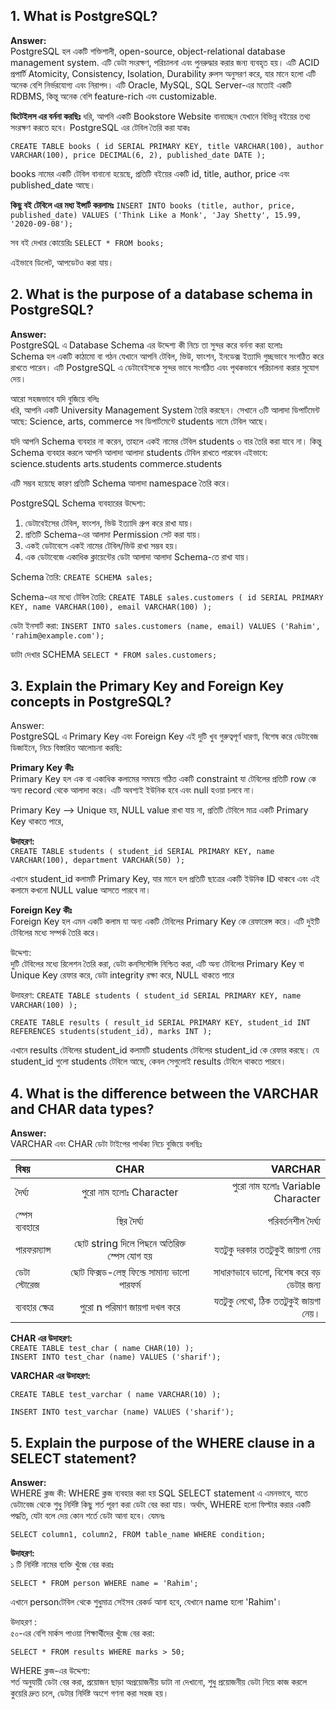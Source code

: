 ## **1. What is PostgreSQL?** <br>
**Answer:**<br> PostgreSQL হল একটি শক্তিশালী, open-source, object-relational database management system. এটি ডেটা সংরক্ষণ, পরিচালনা এবং পুনরুদ্ধার করার জন্য ব্যবহৃত হয়।
এটি ACID প্রপার্টি  Atomicity, Consistency, Isolation, Durability রুলস অনুসরণ করে, যার মানে হলো এটি অনেক বেশি নির্ভরযোগ্য এবং নিরাপদ।
এটি Oracle, MySQL, SQL Server-এর মতোই একটি RDBMS, কিন্তু অনেক বেশি feature-rich এবং customizable.

**ডিটেইলস এর বর্ননা করছিঃ**
ধরি, আপনি একটি Bookstore Website বানাচ্ছেন যেখানে বিভিন্ন বইয়ের তথ্য সংরক্ষণ করতে হবে।
PostgreSQL এর টেবিল তৈরি করা যাকঃ

`CREATE TABLE books (
    id SERIAL PRIMARY KEY,
    title VARCHAR(100),
    author VARCHAR(100),
    price DECIMAL(6, 2),
    published_date DATE
);`<br>

books নামের একটি টেবিল বানানো হয়েছে, প্রতিটি বইয়ের একটি id, title, author, price এবং published_date আছে।

**কিছু বই টেবিলে এর মধ্য ইন্সার্ট করলামঃ**
`INSERT INTO books (title, author, price, published_date)
VALUES ('Think Like a Monk', 'Jay Shetty', 15.99, '2020-09-08');`<br>

সব বই দেখার কোয়েরিঃ
`SELECT * FROM books;`<br>

এইভাবে ডিলেট, আপডেটও করা যায়।



## **2. What is the purpose of a database schema in PostgreSQL?**<br>
**Answer:**<br> PostgreSQL এ Database Schema এর উদ্দেশ্য কী নিচে তা সুন্দর করে বর্ননা করা হলোঃ<br>
Schema হল একটি কাঠামো বা গঠন যেখানে আপনি টেবিল, ভিউ, ফাংশন, ইনডেক্স ইত্যাদি গুচ্ছভাবে সংগঠিত করে রাখতে পারেন। এটি PostgreSQL এ ডেটাবেইসকে সুন্দর ভাবে সংগঠিত এবং পৃথকভাবে পরিচালনা করার সুযোগ দেয়।

আরো সহজভাবে যদি বুজিয়ে বলিঃ <br>
ধরি, আপনি একটি University Management System তৈরি করছেন। সেখানে ৩টি আলাদা ডিপার্টমেন্ট আছে: Science, arts, commerce সব ডিপার্টমেন্টে students নামে টেবিল আছে।

যদি আপনি Schema ব্যবহার না করেন, তাহলে একই নামের টেবিল students ৩ বার তৈরি করা যাবে না। কিন্তু Schema ব্যবহার করলে আপনি আলাদা আলাদা students টেবিল রাখতে পারবেন এইভাবে: science.students
arts.students commerce.students

এটি সম্ভব হয়েছে কারণ প্রতিটি Schema আলাদা namespace তৈরি করে।

PostgreSQL Schema ব্যবহারের উদ্দেশ্য: <br>
1. ডেটাবেইসের টেবিল, ফাংশন, ভিউ ইত্যাদি গ্রুপ করে রাখা যায়।
2. প্রতিটি Schema-এর আলাদা Permission সেট করা যায়।
3. একই ডেটাবেসে একই নামের টেবিল/ভিউ রাখা সম্ভব হয়।
4. এক ডেটাবেজে একাধিক ক্লায়েন্টের ডেটা আলাদা আলাদা Schema-তে রাখা যায়।

Schema তৈরি:
`CREATE SCHEMA sales;`<br>

 Schema-এর মধ্যে টেবিল তৈরি:
`CREATE TABLE sales.customers (
    id SERIAL PRIMARY KEY,
    name VARCHAR(100),
    email VARCHAR(100)
);`<br>

ডেটা ইনসার্ট করা:
`INSERT INTO sales.customers (name, email)
VALUES ('Rahim', 'rahim@example.com');`<br>

ডাটা দেখার SCHEMA
`SELECT * FROM sales.customers;`<br>


## 3. Explain the Primary Key and Foreign Key concepts in PostgreSQL?<br>
   Answer:<br> PostgreSQL এ Primary Key এবং Foreign Key এই দুটি খুব গুরুত্বপূর্ণ ধারণা, বিশেষ করে ডেটাবেজ ডিজাইনে, নিচে বিস্তারিত আলোচনা করছি:

 **Primary Key কীঃ**<br>
 Primary Key হল এক বা একাধিক কলামের সমন্বয়ে গঠিত একটি constraint যা টেবিলের প্রতিটি row কে অন্য record থেকে আলাদা করে। এটি অবশ্যই ইউনিক হবে এবং null হওয়া চলবে না।

Primary Key --> Unique হয়, NULL value রাখা যায় না, প্রতিটি টেবিলে মাত্র একটি Primary Key থাকতে পারে,

**উদাহরণ:**<br>
`CREATE TABLE students (
    student_id SERIAL PRIMARY KEY,
    name VARCHAR(100),
    department VARCHAR(50)
);`
<br>

এখানে student_id কলামটি Primary Key, যার মানে হল প্রতিটি ছাত্রের একটি ইউনিক ID থাকবে এবং এই কলামে কখনো NULL value আসতে পারবে না।

**Foreign Key কীঃ**<br>
Foreign Key হল এমন একটি কলাম যা অন্য একটি টেবিলের Primary Key কে রেফারেন্স করে। এটি দুইটি টেবিলের মধ্যে সম্পর্ক তৈরি করে।

উদ্দেশ্য:<br>
দুটি টেবিলের মধ্যে রিলেশন তৈরি করা, ডেটা কনসিস্টেন্সি নিশ্চিত করা, এটি অন্য টেবিলের Primary Key বা Unique Key রেফার করে, ডেটা integrity রক্ষা করে, NULL থাকতে পারে

উদাহরণ:
`CREATE TABLE students (
    student_id SERIAL PRIMARY KEY,
    name VARCHAR(100)
);`<br>


`CREATE TABLE results (
    result_id SERIAL PRIMARY KEY,
    student_id INT REFERENCES students(student_id),
    marks INT
);`<br>

এখানে results টেবিলের student_id কলামটি students টেবিলের student_id কে রেফার করছে। যে student_id গুলো students টেবিলে আছে, কেবল সেগুলোই results টেবিলে থাকতে পারবে।



## **4. What is the difference between the VARCHAR and CHAR data types?**<br>
   **Answer:**<br> VARCHAR এবং CHAR ডেটা টাইপের পার্থক্য নিচে বুজিয়ে বলছিঃ<br>
   

| বিষয় | CHAR | VARCHAR |
|:-----------|:------------:|------------:|
| দৈর্ঘ্য     |   পুরো নাম হলোঃ Character    |     পুরো নাম হলোঃ Variable Character  |
| স্পেস ব্যবহারে     |  স্থির দৈর্ঘ্য     |     পরিবর্তনশীল দৈর্ঘ্য  |
| পারফরম্যান্স     |   ছোট string দিলে পিছনে অতিরিক্ত স্পেস যোগ হয়     |    যতটুকু দরকার ততটুকুই জায়গা নেয়  |
| ডেটা স্টোরেজ     |   ছোট ফিক্সড-লেন্থ ফিল্ডে সামান্য ভালো পারফর্ম     |     সাধারণভাবে ভালো, বিশেষ করে বড় ডেটার জন্য  |
| ব্যবহার ক্ষেত্র     |   পুরো n পরিমাণ জায়গা দখল করে     |     যতটুকু লেখো, ঠিক ততটুকুই জায়গা নেয়।  |



**CHAR এর উদাহরণ:**<br>
`CREATE TABLE test_char (
    name CHAR(10)
);
`<br>
`INSERT INTO test_char (name) VALUES ('sharif');`<br>

**VARCHAR এর উদাহরণ:**<br>

`CREATE TABLE test_varchar (
    name VARCHAR(10)
);`<br>

`INSERT INTO test_varchar (name) VALUES ('sharif');`<br>


## **5. Explain the purpose of the WHERE clause in a SELECT statement?**<br>
**Answer:**<br> WHERE ক্লজ কী:
WHERE ক্লজ ব্যবহার করা হয় SQL SELECT statement এ এমনভাবে, যাতে ডেটাবেজ থেকে শুধু নির্দিষ্ট কিছু শর্ত পূরণ করা ডেটা বের করা যায়।
অর্থাৎ, WHERE হলো ফিল্টার করার একটি পদ্ধতি, যেটা বলে দেয় কোন শর্তে ডেটা আনা হবে। 
যেমনঃ

`SELECT column1, column2,
FROM table_name
WHERE condition;`<br>


**উদাহরণ:**<br> ১ টি নির্দিষ্ট নামের ব্যক্তি খুঁজে বের করাঃ

`SELECT * FROM person
WHERE name = 'Rahim';`<br>

এখানে personটেবিল থেকে শুধুমাত্র সেইসব রেকর্ড আনা হবে, যেখানে name হলো 'Rahim'।

উদাহরণ :<br> ৫০-এর বেশি মার্কস পাওয়া শিক্ষার্থীদের খুঁজে বের করা:

`SELECT * FROM results
WHERE marks > 50;`<br>

WHERE ক্লজ-এর উদ্দেশ্য:<br>
শর্ত অনুযায়ী ডেটা বের করা, প্রয়োজন ছাড়া অপ্রয়োজনীয় ডাটা না দেখানো, শুধু প্রয়োজনীয় ডেটা নিয়ে কাজ করলে কুয়েরি দ্রুত চলে, ডেটার নির্দিষ্ট অংশে গণনা করা সহজ হয়।

